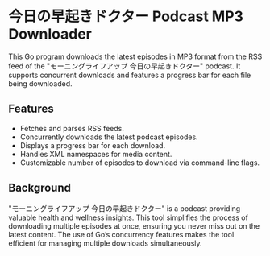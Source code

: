 # 今日の早起きドクター Podcast MP3 Downloader

This Go program downloads the latest episodes in MP3 format from the RSS feed of the "モーニングライフアップ 今日の早起きドクター" podcast. 
It supports concurrent downloads and features a progress bar for each file being downloaded.


## Features

- Fetches and parses RSS feeds.
- Concurrently downloads the latest podcast episodes.
- Displays a progress bar for each download.
- Handles XML namespaces for media content.
- Customizable number of episodes to download via command-line flags.

## Background

"モーニングライフアップ 今日の早起きドクター" is a podcast providing valuable health and wellness insights. This tool simplifies the process of downloading multiple episodes at once, ensuring you never miss out on the latest content. The use of Go’s concurrency features makes the tool efficient for managing multiple downloads simultaneously.
